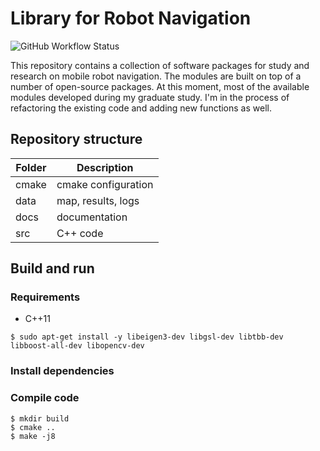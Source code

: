 # Library for Robot Navigation

![GitHub Workflow Status](https://github.com/rxdu/libnav/workflows/CMake/badge.svg)

This repository contains a collection of software packages for study and research on mobile robot navigation. The modules are built on top of a number of open-source packages. At this moment, most of the available modules developed during my graduate study. I'm in the process of refactoring the existing code and adding new functions as well.

## Repository structure

| Folder |       Description        |
| ------ | ------------------------ |
| cmake  | cmake configuration      |
| data   | map, results, logs       |
| docs   | documentation            |
| src    | C++ code                 |

## Build and run

### Requirements

* C++11

```
$ sudo apt-get install -y libeigen3-dev libgsl-dev libtbb-dev libboost-all-dev libopencv-dev
```

### Install dependencies

### Compile code

```
$ mkdir build
$ cmake ..
$ make -j8
```

